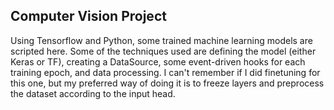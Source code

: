 ## Computer Vision Project

Using Tensorflow and Python, some trained machine learning models are scripted here. Some of the techniques used are defining the model (either Keras or TF), creating a DataSource, some event-driven hooks for each training epoch, and data processing. I can't remember if I did finetuning for this one, but my preferred way of doing it is to freeze layers and preprocess the dataset according to the input head. 
